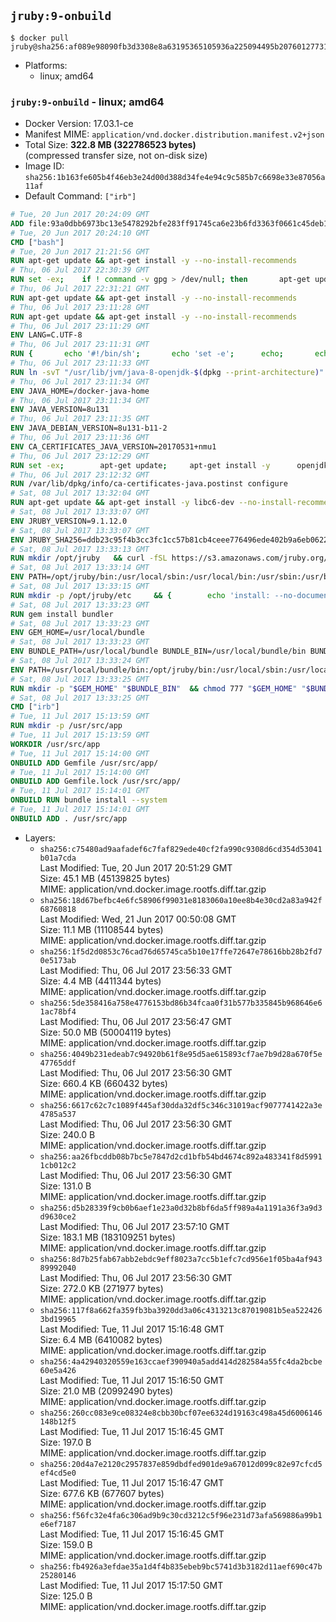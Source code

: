 ## `jruby:9-onbuild`

```console
$ docker pull jruby@sha256:af089e98090fb3d3308e8a63195365105936a225094495b20760127731b8b0e5
```

-	Platforms:
	-	linux; amd64

### `jruby:9-onbuild` - linux; amd64

-	Docker Version: 17.03.1-ce
-	Manifest MIME: `application/vnd.docker.distribution.manifest.v2+json`
-	Total Size: **322.8 MB (322786523 bytes)**  
	(compressed transfer size, not on-disk size)
-	Image ID: `sha256:1b163fe605b4f46eb3e24d00d388d34fe4e94c9c585b7c6698e33e87056a11af`
-	Default Command: `["irb"]`

```dockerfile
# Tue, 20 Jun 2017 20:24:09 GMT
ADD file:93a0dbb6973bc13e5478292bfe283ff91745ca6e23b6fd3363f0661c45deb1ec in / 
# Tue, 20 Jun 2017 20:24:10 GMT
CMD ["bash"]
# Tue, 20 Jun 2017 21:21:56 GMT
RUN apt-get update && apt-get install -y --no-install-recommends 		ca-certificates 		curl 		wget 	&& rm -rf /var/lib/apt/lists/*
# Thu, 06 Jul 2017 22:30:39 GMT
RUN set -ex; 	if ! command -v gpg > /dev/null; then 		apt-get update; 		apt-get install -y --no-install-recommends 			gnupg2 			dirmngr 		; 		rm -rf /var/lib/apt/lists/*; 	fi
# Thu, 06 Jul 2017 22:31:21 GMT
RUN apt-get update && apt-get install -y --no-install-recommends 		bzr 		git 		mercurial 		openssh-client 		subversion 				procps 	&& rm -rf /var/lib/apt/lists/*
# Thu, 06 Jul 2017 23:11:28 GMT
RUN apt-get update && apt-get install -y --no-install-recommends 		bzip2 		unzip 		xz-utils 	&& rm -rf /var/lib/apt/lists/*
# Thu, 06 Jul 2017 23:11:29 GMT
ENV LANG=C.UTF-8
# Thu, 06 Jul 2017 23:11:31 GMT
RUN { 		echo '#!/bin/sh'; 		echo 'set -e'; 		echo; 		echo 'dirname "$(dirname "$(readlink -f "$(which javac || which java)")")"'; 	} > /usr/local/bin/docker-java-home 	&& chmod +x /usr/local/bin/docker-java-home
# Thu, 06 Jul 2017 23:11:33 GMT
RUN ln -svT "/usr/lib/jvm/java-8-openjdk-$(dpkg --print-architecture)" /docker-java-home
# Thu, 06 Jul 2017 23:11:34 GMT
ENV JAVA_HOME=/docker-java-home
# Thu, 06 Jul 2017 23:11:34 GMT
ENV JAVA_VERSION=8u131
# Thu, 06 Jul 2017 23:11:35 GMT
ENV JAVA_DEBIAN_VERSION=8u131-b11-2
# Thu, 06 Jul 2017 23:11:36 GMT
ENV CA_CERTIFICATES_JAVA_VERSION=20170531+nmu1
# Thu, 06 Jul 2017 23:12:29 GMT
RUN set -ex; 		apt-get update; 	apt-get install -y 		openjdk-8-jdk="$JAVA_DEBIAN_VERSION" 		ca-certificates-java="$CA_CERTIFICATES_JAVA_VERSION" 	; 	rm -rf /var/lib/apt/lists/*; 		[ "$(readlink -f "$JAVA_HOME")" = "$(docker-java-home)" ]; 		update-alternatives --get-selections | awk -v home="$(readlink -f "$JAVA_HOME")" 'index($3, home) == 1 { $2 = "manual"; print | "update-alternatives --set-selections" }'; 	update-alternatives --query java | grep -q 'Status: manual'
# Thu, 06 Jul 2017 23:12:32 GMT
RUN /var/lib/dpkg/info/ca-certificates-java.postinst configure
# Sat, 08 Jul 2017 13:32:04 GMT
RUN apt-get update && apt-get install -y libc6-dev --no-install-recommends && rm -rf /var/lib/apt/lists/*
# Sat, 08 Jul 2017 13:33:07 GMT
ENV JRUBY_VERSION=9.1.12.0
# Sat, 08 Jul 2017 13:33:07 GMT
ENV JRUBY_SHA256=ddb23c95f4b3cc3fc1cc57b81cb4ceee776496ede402b9a6eb0622cf15e1a597
# Sat, 08 Jul 2017 13:33:13 GMT
RUN mkdir /opt/jruby   && curl -fSL https://s3.amazonaws.com/jruby.org/downloads/${JRUBY_VERSION}/jruby-bin-${JRUBY_VERSION}.tar.gz -o /tmp/jruby.tar.gz   && echo "$JRUBY_SHA256 /tmp/jruby.tar.gz" | sha256sum -c -   && tar -zx --strip-components=1 -f /tmp/jruby.tar.gz -C /opt/jruby   && rm /tmp/jruby.tar.gz   && update-alternatives --install /usr/local/bin/ruby ruby /opt/jruby/bin/jruby 1
# Sat, 08 Jul 2017 13:33:14 GMT
ENV PATH=/opt/jruby/bin:/usr/local/sbin:/usr/local/bin:/usr/sbin:/usr/bin:/sbin:/bin
# Sat, 08 Jul 2017 13:33:15 GMT
RUN mkdir -p /opt/jruby/etc 	&& { 		echo 'install: --no-document'; 		echo 'update: --no-document'; 	} >> /opt/jruby/etc/gemrc
# Sat, 08 Jul 2017 13:33:23 GMT
RUN gem install bundler
# Sat, 08 Jul 2017 13:33:23 GMT
ENV GEM_HOME=/usr/local/bundle
# Sat, 08 Jul 2017 13:33:23 GMT
ENV BUNDLE_PATH=/usr/local/bundle BUNDLE_BIN=/usr/local/bundle/bin BUNDLE_SILENCE_ROOT_WARNING=1 BUNDLE_APP_CONFIG=/usr/local/bundle
# Sat, 08 Jul 2017 13:33:24 GMT
ENV PATH=/usr/local/bundle/bin:/opt/jruby/bin:/usr/local/sbin:/usr/local/bin:/usr/sbin:/usr/bin:/sbin:/bin
# Sat, 08 Jul 2017 13:33:25 GMT
RUN mkdir -p "$GEM_HOME" "$BUNDLE_BIN" 	&& chmod 777 "$GEM_HOME" "$BUNDLE_BIN"
# Sat, 08 Jul 2017 13:33:25 GMT
CMD ["irb"]
# Tue, 11 Jul 2017 15:13:59 GMT
RUN mkdir -p /usr/src/app
# Tue, 11 Jul 2017 15:13:59 GMT
WORKDIR /usr/src/app
# Tue, 11 Jul 2017 15:14:00 GMT
ONBUILD ADD Gemfile /usr/src/app/
# Tue, 11 Jul 2017 15:14:00 GMT
ONBUILD ADD Gemfile.lock /usr/src/app/
# Tue, 11 Jul 2017 15:14:01 GMT
ONBUILD RUN bundle install --system
# Tue, 11 Jul 2017 15:14:01 GMT
ONBUILD ADD . /usr/src/app
```

-	Layers:
	-	`sha256:c75480ad9aafadef6c7faf829ede40cf2fa990c9308d6cd354d53041b01a7cda`  
		Last Modified: Tue, 20 Jun 2017 20:51:29 GMT  
		Size: 45.1 MB (45139825 bytes)  
		MIME: application/vnd.docker.image.rootfs.diff.tar.gzip
	-	`sha256:18d67befbc4e6fc58906f99031e8183060a10ee8b4e30cd2a83a942f68760818`  
		Last Modified: Wed, 21 Jun 2017 00:50:08 GMT  
		Size: 11.1 MB (11108544 bytes)  
		MIME: application/vnd.docker.image.rootfs.diff.tar.gzip
	-	`sha256:1f5d2d0853c76cad76d65745ca5b10e17ffe72647e78616bb28b2fd70e5173ab`  
		Last Modified: Thu, 06 Jul 2017 23:56:33 GMT  
		Size: 4.4 MB (4411344 bytes)  
		MIME: application/vnd.docker.image.rootfs.diff.tar.gzip
	-	`sha256:5de358416a758e4776153bd86b34fcaa0f31b577b335845b968646e61ac78bf4`  
		Last Modified: Thu, 06 Jul 2017 23:56:47 GMT  
		Size: 50.0 MB (50004119 bytes)  
		MIME: application/vnd.docker.image.rootfs.diff.tar.gzip
	-	`sha256:4049b231edeab7c94920b61f8e95d5ae615893cf7ae7b9d28a670f5e47765ddf`  
		Last Modified: Thu, 06 Jul 2017 23:56:30 GMT  
		Size: 660.4 KB (660432 bytes)  
		MIME: application/vnd.docker.image.rootfs.diff.tar.gzip
	-	`sha256:6617c62c7c1089f445af30dda32df5c346c31019acf9077741422a3e4785a537`  
		Last Modified: Thu, 06 Jul 2017 23:56:30 GMT  
		Size: 240.0 B  
		MIME: application/vnd.docker.image.rootfs.diff.tar.gzip
	-	`sha256:aa26fbcddb08b7bc5e7847d2cd1bfb54bd4674c892a483341f8d59911cb012c2`  
		Last Modified: Thu, 06 Jul 2017 23:56:30 GMT  
		Size: 131.0 B  
		MIME: application/vnd.docker.image.rootfs.diff.tar.gzip
	-	`sha256:d5b28339f9cb0b6aef1e23a0d32b8bf6da5ff989a4a1191a36f3a9d3d9630ce2`  
		Last Modified: Thu, 06 Jul 2017 23:57:10 GMT  
		Size: 183.1 MB (183109251 bytes)  
		MIME: application/vnd.docker.image.rootfs.diff.tar.gzip
	-	`sha256:8d7b25fab67abb2ebdc9eff8023a7cc5b1efc7cd956e1f05ba4af94389992040`  
		Last Modified: Thu, 06 Jul 2017 23:56:30 GMT  
		Size: 272.0 KB (271977 bytes)  
		MIME: application/vnd.docker.image.rootfs.diff.tar.gzip
	-	`sha256:117f8a662fa359fb3ba3920dd3a06c4313213c87019081b5ea5224263bd19965`  
		Last Modified: Tue, 11 Jul 2017 15:16:48 GMT  
		Size: 6.4 MB (6410082 bytes)  
		MIME: application/vnd.docker.image.rootfs.diff.tar.gzip
	-	`sha256:4a42940320559e163ccaef390940a5add414d282584a55fc4da2bcbe60e5a426`  
		Last Modified: Tue, 11 Jul 2017 15:16:50 GMT  
		Size: 21.0 MB (20992490 bytes)  
		MIME: application/vnd.docker.image.rootfs.diff.tar.gzip
	-	`sha256:260cc083e9ce08324e8cbb30bcf07ee6324d19163c498a45d6006146148b12f5`  
		Last Modified: Tue, 11 Jul 2017 15:16:45 GMT  
		Size: 197.0 B  
		MIME: application/vnd.docker.image.rootfs.diff.tar.gzip
	-	`sha256:20d4a7e2120c2957837e859dbdfed901de9a67012d099c82e97cfcd5ef4cd5e0`  
		Last Modified: Tue, 11 Jul 2017 15:16:47 GMT  
		Size: 677.6 KB (677607 bytes)  
		MIME: application/vnd.docker.image.rootfs.diff.tar.gzip
	-	`sha256:f56fc32e4fa6c306ad9b9c30cd3212c5f96e231d73afa569886a99b1e6ef7187`  
		Last Modified: Tue, 11 Jul 2017 15:16:45 GMT  
		Size: 159.0 B  
		MIME: application/vnd.docker.image.rootfs.diff.tar.gzip
	-	`sha256:fb4926a3efdae35a1d4f4b835ebeb9bc5741d3b3182d11aef690c47b25280146`  
		Last Modified: Tue, 11 Jul 2017 15:17:50 GMT  
		Size: 125.0 B  
		MIME: application/vnd.docker.image.rootfs.diff.tar.gzip
